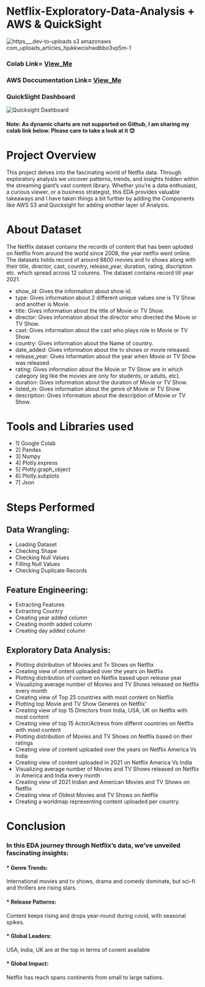 # Netflix-Exploratory-Data-Analysis + AWS & QuickSight
![https___dev-to-uploads s3 amazonaws com_uploads_articles_hjukkwcishwdbbo3vp5m-1](https://github.com/user-attachments/assets/efb853df-b3d9-46a0-8319-c4093ff7613d)


### Colab Link= <a href="https://colab.research.google.com/drive/1_wvfmxya7aFfkNxXqsTZkO2abz86nllC?usp=sharing">View_Me</A>
### AWS Doccumentation Link= <a href="https://drive.google.com/file/d/1vKlsuS1L6vzyEPphA2JVwYkYt4pj0PWj/view?usp=drive_link">View_Me</A>
### QuickSight Dashboard
![Quicksight Dashboard](https://github.com/user-attachments/assets/37953301-0bd8-42ca-a45f-23f256dc2bb4)

#### Note: As dynamic charts are not supported on Github, I am sharing my colab link below. Please care to take a look at it 😊

# Project Overview
This project delves into the fascinating world of Netflix data. Through exploratory analysis we uncover patterns, trends, and insights hidden within the streaming giant’s vast content library. Whether you’re a data enthusiast, a curious viewer, or a business strategist, this EDA provides valuable takeaways and I have taken things a bit further by adding the Components like AWS S3 and Quicksight for adding another layer of Analysis.

# About Dataset
The Netflix dataset contains the records of content that has been uploded on Netflix from around the world since 2008, the year netflix went online. The datasets holds record of around 8800 movies and tv shows along with their title, director, cast, country, release_year, duration, rating, discription etc. which spread across 12 columns. The dataset contains record till year 2021.
* show_id: Gives the information about show id.
* type: Gives information about 2 different unique values one is TV Show and another is Movie.
* title: Gives information about the title of Movie or TV Show.
* director: Gives information about the director who directed the Movie or TV Show.
* cast: Gives information about the cast who plays role in Movie or TV Show.
* country: Gives information about the Name of country.
* date_added: Gives information about the tv shows or movie released.
* release_year: Gives information about the year when Movie or TV Show was released.
* rating: Gives information about the Movie or TV Show are in which category (eg like the movies are only for students, or adults, etc).
* duration: Gives information about the duration of Movie or TV Show.
* listed_in: Gives information about the genre of Movie or TV Show.
* description: Gives information about the description of Movie or TV Show.

# Tools and Libraries used
* 1] Google Colab
* 2] Pandas
* 3] Numpy
* 4] Plotly.express
* 5] Plotly.graph_object
* 6] Plotly.subplots
* 7] Json

# Steps Performed
## Data Wrangling:
* Loading Dataset
* Checking Shape
* Checking Null Values
* Filling Null Values
* Checking Duplicate Records 

## Feature Engineering:
* Extracting Features
* Extracting Country
* Creating year added column
* Creating month added column
* Creating day added column
  
## Exploratory Data Analysis:
* Plotting distribution of Movies and Tv Shows on Netflix
* Creating view of ontent uploaded over the years on Netflix
* Plotting distribution of content on Netflix based upon release year
* Visualizing average number of Movies and TV Shows released on Netflix every month
* Creating view of Top 25 countries with most content on Netflix
* Plotting top Movie and TV Show Generes on Netflix'
* Creating view of top 15 Directors from India, USA, UK on Netflix with most content 
* Creating view of top 15 Actor/Actress from differnt countries on Netflix with most content
* Plotting distribution of Movies and TV Shows on Netflix based on their ratings
* Creating view of content uploaded over the years on Netflix America Vs India
* Creating view of content uploaded in 2021 on Netflix America Vs India
* Visualizing average number of Movies and TV Shows released on Netflix in America and India every month
* Creating view of 2021 Indian and American Movies and TV Shows on Netflix
* Creating view of Oldest Movies and TV Shows on Netflix
* Creating a worldmap representing content uploaded per country.

# Conclusion
### In this EDA journey through Netflix’s data, we’ve unveiled fascinating insights:
#### * Genre Trends: 
International movies and tv shows, drama and comedy dominate, but sci-fi and thrillers are rising stars.
#### * Release Patterns:
Content keeps rising and drops year-round during covid, with seasonal spikes.
#### * Global Leaders:
USA, India, UK are at the top in terms of conent available
#### * Global Impact:
Netflix has reach spans continents from small to large nations.
